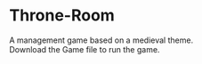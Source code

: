 # Throne-Room
A management game based on a medieval theme.\
Download the Game file to run the game.
